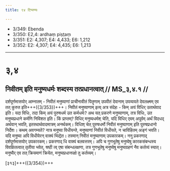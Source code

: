```yaml
---
title: ९४ टिप्पण्यः

---
```

- 3/349: Ebenda
- 3/350: E2,4: ardhaṃ piṣṭaṃ
- 3/351: E2: 4,307; E4: 4,433; E6: 1,212
- 3/352: E2: 4,307; E4: 4,435; E6: 1,213

____________________________________________


# ३,४

## निवीतम् इति मनुष्यधर्मः शब्दस्य तत्प्रधानत्वात् // MS_३,४.१ //

दर्शपूर्णमासयोर् आम्नातम् - निवीतं मनुष्याणां प्राचीनावीतं पितॄणाम् उपवीतं देवानाम् उपव्ययते देवलक्ष्मम् एव तत् कुरुत इति+++({3/353})+++। निवीतं मनुष्याणाम् इत्य् अत्र संदेहः - किम् अयं विधिर् उतार्थवाद इति। यदा विधिः, तदा किम् अयं पुरुषधर्म उत कर्मधर्मः? अथ यत् प्रकरणे मनुष्याणाम्, तत्र विधिः, उत मनुष्यप्रधाने कर्मणि निविशत इति।
किं प्राप्तम्? विधिर् मनुष्यधर्मश् चेति, यदि विधिर् एवम् अपूर्वम् अर्थं विदधद् अर्थवान् भवति, इतरथार्थवादमात्रम् अनर्थकम्। विधिश् चेत् पुरुषधर्मो निवीतं मनुष्याणाम् इति पुरुषप्रधानो निर्देशः। कथम् अवगम्यते? नात्र मनुष्या विधीयन्ते, मनुष्याणां निवीतं विधीयते, न चाविहितम् अङ्गं भवति। यदि मनुष्या अपि विधीयेरन् वाक्यं भिद्येत। तस्मान् निवीतं मनुष्याणाम् उपकारकम्।
ननु प्रकरणाद् दर्शपूर्णमासयोर् उपकारकम्। प्रकरणाद् धि वाक्यं बलवत्तरम्। अपि च गुणभूतेषु मनुष्येषु कारकसंबन्धस्य विवक्षितत्वात् तृतीया भवेत्, षष्ठी त्व् एषा संबन्धलक्षणा, तत्र गुणभूतेषु मनुष्येषु मनुष्यग्रहणं नैव कर्तव्यं स्यात्। मनुष्यैर् एव तत् क्रियमाणं क्रियेत, मनुष्यप्रधानपक्षे तु कर्तव्यम्।

[३१३]+++({3/354})+++
